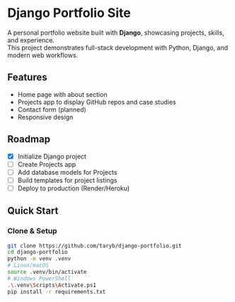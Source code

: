 # Django Portfolio Site

A personal portfolio website built with **Django**, showcasing projects, skills, and experience.  
This project demonstrates full-stack development with Python, Django, and modern web workflows.

## Features
- Home page with about section
- Projects app to display GitHub repos and case studies
- Contact form (planned)
- Responsive design

## Roadmap
- [x] Initialize Django project
- [ ] Create Projects app
- [ ] Add database models for Projects
- [ ] Build templates for project listings
- [ ] Deploy to production (Render/Heroku)

## Quick Start

### Clone & Setup
```bash
git clone https://github.com/taryb/django-portfolio.git
cd django-portfolio
python -m venv .venv
# Linux/macOS
source .venv/bin/activate
# Windows PowerShell
.\.venv\Scripts\Activate.ps1
pip install -r requirements.txt
